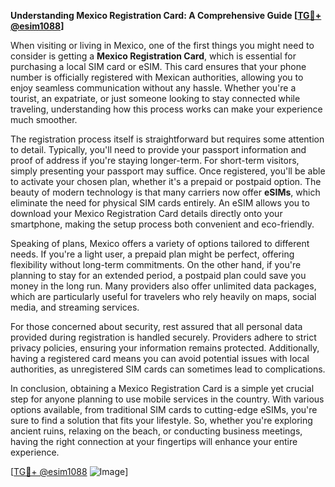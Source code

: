 **Understanding Mexico Registration Card: A Comprehensive Guide [[TG💪+ @esim1088](https://t.me/s/esim1088)]**

When visiting or living in Mexico, one of the first things you might need to consider is getting a **Mexico Registration Card**, which is essential for purchasing a local SIM card or eSIM. This card ensures that your phone number is officially registered with Mexican authorities, allowing you to enjoy seamless communication without any hassle. Whether you're a tourist, an expatriate, or just someone looking to stay connected while traveling, understanding how this process works can make your experience much smoother.

The registration process itself is straightforward but requires some attention to detail. Typically, you'll need to provide your passport information and proof of address if you're staying longer-term. For short-term visitors, simply presenting your passport may suffice. Once registered, you'll be able to activate your chosen plan, whether it's a prepaid or postpaid option. The beauty of modern technology is that many carriers now offer **eSIMs**, which eliminate the need for physical SIM cards entirely. An eSIM allows you to download your Mexico Registration Card details directly onto your smartphone, making the setup process both convenient and eco-friendly.

Speaking of plans, Mexico offers a variety of options tailored to different needs. If you're a light user, a prepaid plan might be perfect, offering flexibility without long-term commitments. On the other hand, if you're planning to stay for an extended period, a postpaid plan could save you money in the long run. Many providers also offer unlimited data packages, which are particularly useful for travelers who rely heavily on maps, social media, and streaming services.

For those concerned about security, rest assured that all personal data provided during registration is handled securely. Providers adhere to strict privacy policies, ensuring your information remains protected. Additionally, having a registered card means you can avoid potential issues with local authorities, as unregistered SIM cards can sometimes lead to complications.

In conclusion, obtaining a Mexico Registration Card is a simple yet crucial step for anyone planning to use mobile services in the country. With various options available, from traditional SIM cards to cutting-edge eSIMs, you're sure to find a solution that fits your lifestyle. So, whether you're exploring ancient ruins, relaxing on the beach, or conducting business meetings, having the right connection at your fingertips will enhance your entire experience. 

[[TG💪+ @esim1088](https://t.me/s/esim1088) ![Image](https://i.postimg.cc/Y0z9fWf4/image.png)]